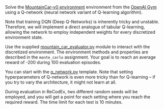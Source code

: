 Solve the [MountainCar-v0 environment](https://gym.openai.com/envs/MountainCar-v0)
environment from the [OpenAI Gym](https://gym.openai.com/) using a Q-network
(neural network variant of Q-learning algorithm).

Note that training DQN (Deep Q-Networks) is inherently tricky and unstable.
Therefore, we will implement a direct analogue of tabular Q-learning, allowing
the network to employ independent weights for every discretized environment state.

Use the supplied [mountain_car_evaluator.py](https://github.com/ufal/npfl114/tree/master/labs/11/mountain_car_evaluator.py)
module to interact with the discretized environment. The environment
methods and properties are described in the `monte_carlo` assignment.
Your goal is to reach an average reward of -200 during 100 evaluation episodes.

You can start with the [q_network.py](https://github.com/ufal/npfl114/tree/master/labs/12/q_network.py)
template. Note that setting hyperparameters of
Q-network is even more tricky than for Q-learning – if you try to vary the
architecture, it might not learn at all.

During evaluation in ReCodEx, two different random seeds will be employed, and
you will get a point for each setting where you reach the required reward.
The time limit for each test is 10 minutes.
